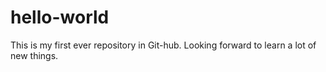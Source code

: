 # hello-world
This is my first ever repository in Git-hub. Looking forward to learn a lot of new things.

